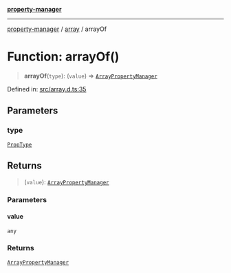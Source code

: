 [**property-manager**](../../README.md)

***

[property-manager](../../modules.md) / [array](../README.md) / arrayOf

# Function: arrayOf()

> **arrayOf**(`type`): (`value`) => [`ArrayPropertyManager`](../classes/ArrayPropertyManager.md)

Defined in: [src/array.d.ts:35](https://github.com/snowyu/property-manager.js/blob/0a26f8ac8272cf662455db6a79ab5298188a6840/src/array.d.ts#L35)

## Parameters

### type

[`PropType`](../../abstract/type-aliases/PropType.md)

## Returns

> (`value`): [`ArrayPropertyManager`](../classes/ArrayPropertyManager.md)

### Parameters

#### value

`any`

### Returns

[`ArrayPropertyManager`](../classes/ArrayPropertyManager.md)
